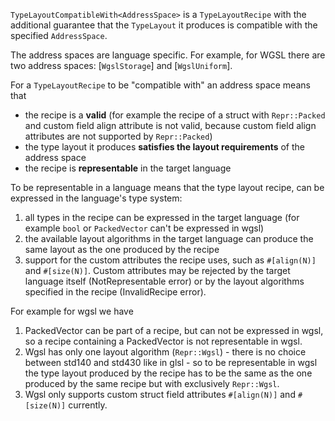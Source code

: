 `TypeLayoutCompatibleWith<AddressSpace>` is a `TypeLayoutRecipe` with the additional
guarantee that the `TypeLayout` it produces is compatible with the specified `AddressSpace`.

The address spaces are language specific. For example, for WGSL there are two address spaces:
[`WgslStorage`] and [`WgslUniform`].

For a `TypeLayoutRecipe` to be "compatible with" an address space means that
- the recipe is a **valid** (for example the recipe of a struct with `Repr::Packed` and custom field align attribute is not valid, because custom field align attributes are not supported by `Repr::Packed`)
- the type layout it produces **satisfies the layout requirements** of the address space
- the recipe is **representable** in the target language

To be representable in a language means that the type layout recipe, can be expressed in the
language's type system:
1. all types in the recipe can be expressed in the target language (for example `bool` or `PackedVector` can't be expressed in wgsl)
2. the available layout algorithms in the target language can produce the same layout as the one produced by the recipe
3. support for the custom attributes the recipe uses, such as `#[align(N)]` and `#[size(N)]`.
   Custom attributes may be rejected by the target language itself (NotRepresentable error)
   or by the layout algorithms specified in the recipe (InvalidRecipe error).

For example for wgsl we have
1. PackedVector can be part of a recipe, but can not be expressed in wgsl,
   so a recipe containing a PackedVector is not representable in wgsl.
2. Wgsl has only one layout algorithm (`Repr::Wgsl`) - there is no choice between std140 and std430
   like in glsl - so to be representable in wgsl the type layout produced by the recipe
   has to be the same as the one produced by the same recipe but with exclusively `Repr::Wgsl`.
3. Wgsl only supports custom struct field attributes `#[align(N)]` and `#[size(N)]` currently.

